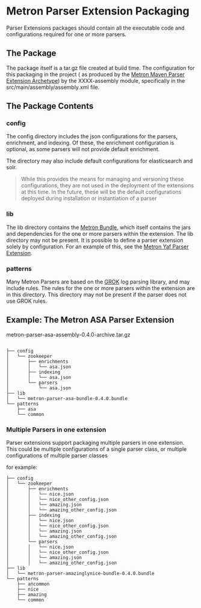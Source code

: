 # Metron Parser Extension Packaging

Parser Extensions packages should contain all the executable code and configurations required for one or more parsers.

## The Package

The package itself is a tar.gz file created at build time.  The configuration for this packaging
in the project ( as produced by the [Metron Maven Parser Extension Archetype](../../../metron-maven-archetypes/metron-parser-extension-archetype)) by the
XXXX-assembly module, specifically in the src/main/assembly/assembly.xml file.

## The Package Contents

### config
The config directory includes the json configurations for the parsers, enrichment, and indexing.  Of these, the enrichment configuration
is optional, as some parsers will not provide default enrichment.

The directory may also include default configurations for elasticsearch and solr.  

> While this provides the means for managing and versioning these configurations, they are not used
> in the deployment of the extensions at this time.  In the future, these will be the default configurations
> deployed during installation or instantiation of a parser

### lib
The lib directory contains the [Metron Bundle](../../../bundles-lib), which itself contains the jars and dependencies 
for the one or more parsers within the extension.  The lib directory may not be present.  It is possible to define a parser extension
solely by configuration.  For an example of this, see the [Metron Yaf Parser Extension](metron-parser-yaf-extension/metron-parser-yaf).

### patterns
Many Metron Parsers are based on the [GROK](https://github.com/thekrakken/java-grok) log parsing library, and may include rules.  The rules for the one or more parsers 
within the extension are in this directory.  This directory may not be present if the parser does not use GROK rules.

## Example: The Metron ASA Parser Extension

metron-parser-asa-assembly-0.4.0-archive.tar.gz

```

├── config
│   └── zookeeper
│       ├── enrichments
│       │   └── asa.json
│       ├── indexing
│       │   └── asa.json
│       └── parsers
│           └── asa.json
├── lib
│   └── metron-parser-asa-bundle-0.4.0.bundle
└── patterns
    ├── asa
    └── common
```

### Multiple Parsers in one extension
Parser extensions support packaging multiple parsers in one extension.  This could be multiple configurations of a single 
parser class, or multiple configurations of multiple parser classes

for example:

```
├── config
│   └── zookeeper
│       ├── enrichments
│       │   └── nice.json
│       │   └── nice_other_config.json
│       │   └── amazing.json
│       │   └── amazing_other_config.json
│       ├── indexing
│       │   └── nice.json
│       │   └── nice_other_config.json
│       │   └── amazing.json
│       │   └── amazing_other_config.json
│       └── parsers
│       │   └── nice.json
│       │   └── nice_other_config.json
│       │   └── amazing.json
│       │   └── amazing_other_config.json
├── lib
│   └── metron-parser-amazinglynice-bundle-0.4.0.bundle
└── patterns
    ├── ancommon
    ├── nice
    ├── amazing 
    └── common
```